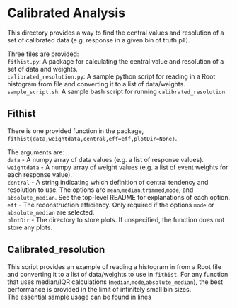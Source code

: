 # Calibrated Analysis
This directory provides a way to find the central values and resolution of a set of calibrated data (e.g. response in a given bin of truth pT).

Three files are provided:  
`fithist.py`: A package for calculating the central value and resolution of a set of data and weights.  
`calibrated_resolution.py`: A sample python script for reading in a Root histogram from file and converting it to a list of data/weights.  
`sample_script.sh`: A sample bash script for running `calibrated_resolution`.

## Fithist
There is one provided function in the package, `fithist(data,weightdata,central,eff=eff,plotDir=None)`.

The arguments are:  
`data` - A numpy array of data values (e.g. a list of response values).  
`weightdata` - A numpy array of weight values (e.g. a list of event weights for each response value).  
`central` - A string indicating which definition of central tendency and resolution to use. The options are `mean`,`median`,`trimmed`,`mode`, and `absolute_median`. See the top-level README for explanations of each option.  
`eff` - The reconstruction efficiency. Only required if the options `mode` or `absolute_median` are selected.  
`plotDir` - The directory to store plots. If unspecified, the function does not store any plots.

## Calibrated_resolution
This script provides an example of reading a histogram in from a Root file and converting it to a list of data/weights to use in `fithist`. For any function that uses median/IQR calculations (`median`,`mode`,`absolute_median`), the best performance is provided in the limit of infinitely small bin sizes.  
The essential sample usage can be found in lines 
